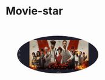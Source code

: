 # Movie-star
<img alt="" src="/2024-07-27.png" style="height: 100px;margin: 30px;border-radius:100%; ">
